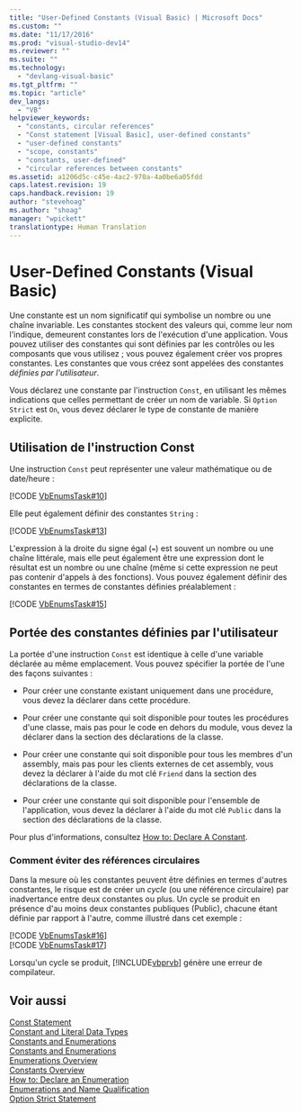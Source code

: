 ```yaml
---
title: "User-Defined Constants (Visual Basic) | Microsoft Docs"
ms.custom: ""
ms.date: "11/17/2016"
ms.prod: "visual-studio-dev14"
ms.reviewer: ""
ms.suite: ""
ms.technology: 
  - "devlang-visual-basic"
ms.tgt_pltfrm: ""
ms.topic: "article"
dev_langs: 
  - "VB"
helpviewer_keywords: 
  - "constants, circular references"
  - "Const statement [Visual Basic], user-defined constants"
  - "user-defined constants"
  - "scope, constants"
  - "constants, user-defined"
  - "circular references between constants"
ms.assetid: a1206d5c-c45e-4ac2-970a-4a0be6a05fdd
caps.latest.revision: 19
caps.handback.revision: 19
author: "stevehoag"
ms.author: "shoag"
manager: "wpickett"
translationtype: Human Translation
---
```

# User-Defined Constants (Visual Basic)
Une constante est un nom significatif qui symbolise un nombre ou une chaîne invariable.  Les constantes stockent des valeurs qui, comme leur nom l'indique, demeurent constantes lors de l'exécution d'une application.  Vous pouvez utiliser des constantes qui sont définies par les contrôles ou les composants que vous utilisez ; vous pouvez également créer vos propres constantes.  Les constantes que vous créez sont appelées des constantes *définies par l'utilisateur*.  
  
 Vous déclarez une constante par l'instruction `Const`, en utilisant les mêmes indications que celles permettant de créer un nom de variable.  Si `Option Strict` est `On`, vous devez déclarer le type de constante de manière explicite.  
  
## Utilisation de l'instruction Const  
 Une instruction `Const` peut représenter une valeur mathématique ou de date\/heure :  
  
 [!CODE [VbEnumsTask#10](../CodeSnippet/VS_Snippets_VBCSharp/VbEnumsTask#10)]  
  
 Elle peut également définir des constantes `String` :  
  
 [!CODE [VbEnumsTask#13](../CodeSnippet/VS_Snippets_VBCSharp/VbEnumsTask#13)]  
  
 L'expression à la droite du signe égal \(`=`\) est souvent un nombre ou une chaîne littérale, mais elle peut également être une expression dont le résultat est un nombre ou une chaîne \(même si cette expression ne peut pas contenir d'appels à des fonctions\).  Vous pouvez également définir des constantes en termes de constantes définies préalablement :  
  
 [!CODE [VbEnumsTask#15](../CodeSnippet/VS_Snippets_VBCSharp/VbEnumsTask#15)]  
  
## Portée des constantes définies par l'utilisateur  
 La portée d'une instruction `Const` est identique à celle d'une variable déclarée au même emplacement.  Vous pouvez spécifier la portée de l'une des façons suivantes :  
  
-   Pour créer une constante existant uniquement dans une procédure, vous devez la déclarer dans cette procédure.  
  
-   Pour créer une constante qui soit disponible pour toutes les procédures d'une classe, mais pas pour le code en dehors du module, vous devez la déclarer dans la section des déclarations de la classe.  
  
-   Pour créer une constante qui soit disponible pour tous les membres d'un assembly, mais pas pour les clients externes de cet assembly, vous devez la déclarer à l'aide du mot clé `Friend` dans la section des déclarations de la classe.  
  
-   Pour créer une constante qui soit disponible pour l'ensemble de l'application, vous devez la déclarer à l'aide du mot clé `Public` dans la section des déclarations de la classe.  
  
 Pour plus d'informations, consultez [How to: Declare A Constant](../../../../visual-basic/programming-guide/language-features/constants-enums/how-to-declare-a-constant.md).  
  
### Comment éviter des références circulaires  
 Dans la mesure où les constantes peuvent être définies en termes d'autres constantes, le risque est de créer un *cycle* \(ou une référence circulaire\) par inadvertance entre deux constantes ou plus.  Un cycle se produit en présence d'au moins deux constantes publiques \(Public\), chacune étant définie par rapport à l'autre, comme illustré dans cet exemple :  
  
 [!CODE [VbEnumsTask#16](../CodeSnippet/VS_Snippets_VBCSharp/VbEnumsTask#16)]  
[!CODE [VbEnumsTask#17](../CodeSnippet/VS_Snippets_VBCSharp/VbEnumsTask#17)]  
  
 Lorsqu'un cycle se produit, [!INCLUDE[vbprvb](../../../../csharp/programming-guide/concepts/linq/includes/vbprvb_md.md)] génère une erreur de compilateur.  
  
## Voir aussi  
 [Const Statement](../../../../visual-basic/language-reference/statements/const-statement.md)   
 [Constant and Literal Data Types](../../../../visual-basic/programming-guide/language-features/constants-enums/constant-and-literal-data-types.md)   
 [Constants and Enumerations](../../../../visual-basic/programming-guide/language-features/constants-enums/index.md)   
 [Constants and Enumerations](../../../../visual-basic/language-reference/constants-and-enumerations.md)   
 [Enumerations Overview](../../../../visual-basic/programming-guide/language-features/constants-enums/enumerations-overview.md)   
 [Constants Overview](../../../../visual-basic/programming-guide/language-features/constants-enums/constants-overview.md)   
 [How to: Declare an Enumeration](../../../../visual-basic/programming-guide/language-features/constants-enums/how-to-declare-enumerations.md)   
 [Enumerations and Name Qualification](../../../../visual-basic/programming-guide/language-features/constants-enums/enumerations-and-name-qualification.md)   
 [Option Strict Statement](../../../../visual-basic/language-reference/statements/option-strict-statement.md)